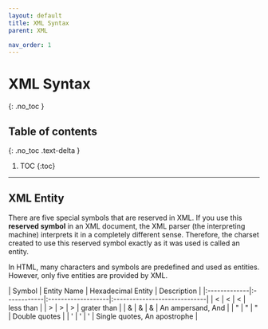 ```yaml
---
layout: default
title: XML Syntax
parent: XML

nav_order: 1
---
```


# XML Syntax
{: .no_toc }

## Table of contents
{: .no_toc .text-delta }

1. TOC
{:toc}

---

## XML Entity

There are five special symbols that are reserved in XML.
If you use this <b>reserved symbol</b> in an XML document, the XML parser (the interpreting machine) interprets it in a completely different sense.
Therefore, the charset created to use this reserved symbol exactly as it was used is called an entity.

In HTML, many characters and symbols are predefined and used as entities.
However, only five entities are provided by XML.


<div class="code-example" markdown="1">
| Symbol       | Entity Name | Hexadecimal Entity | Description                  |
|:-------------|:------------|:-------------------|:-----------------------------|
| <            | &lt;        | &#60;              | less than                    |
| >            | &gt;        | &#62;              | grater than                  |
| &            | &amp;       | &#38;              | An ampersand, And            |
| "            | &quot;      | &#34;              | Double quotes                |
| '            | &apos;      | &#39;              | Single quotes, An apostrophe |
</div>
